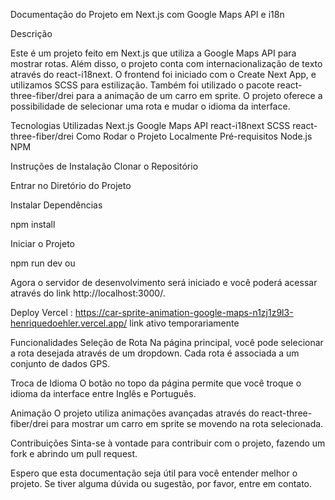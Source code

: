 Documentação do Projeto em Next.js com Google Maps API e i18n

Descrição

Este é um projeto feito em Next.js que utiliza a Google Maps API para mostrar rotas. Além disso, o projeto conta com internacionalização de texto através do react-i18next. O frontend foi iniciado com o Create Next App, e utilizamos SCSS para estilização. Também foi utilizado o pacote react-three-fiber/drei para a animação de um carro em sprite. O projeto oferece a possibilidade de selecionar uma rota e mudar o idioma da interface.

Tecnologias Utilizadas
Next.js
Google Maps API
react-i18next
SCSS
react-three-fiber/drei
Como Rodar o Projeto Localmente
Pré-requisitos
Node.js
NPM

Instruções de Instalação
Clonar o Repositório

Entrar no Diretório do Projeto

Instalar Dependências

npm install

Iniciar o Projeto

npm run dev
ou

Agora o servidor de desenvolvimento será iniciado e você poderá acessar através do link http://localhost:3000/.

Deploy Vercel :
https://car-sprite-animation-google-maps-n1zj1z9l3-henriquedoehler.vercel.app/
link ativo temporariamente

Funcionalidades
Seleção de Rota
Na página principal, você pode selecionar a rota desejada através de um dropdown. Cada rota é associada a um conjunto de dados GPS.

Troca de Idioma
O botão no topo da página permite que você troque o idioma da interface entre Inglês e Português.

Animação
O projeto utiliza animações avançadas através do react-three-fiber/drei para mostrar um carro em sprite se movendo na rota selecionada.

Contribuições
Sinta-se à vontade para contribuir com o projeto, fazendo um fork e abrindo um pull request.

Espero que esta documentação seja útil para você entender melhor o projeto. Se tiver alguma dúvida ou sugestão, por favor, entre em contato.
